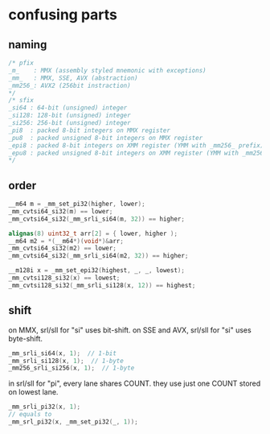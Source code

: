 # confusing parts

## naming

``` c
/* pfix
_m_    : MMX (assembly styled mnemonic with exceptions)
_mm_   : MMX, SSE, AVX (abstraction)
_mm256_: AVX2 (256bit instraction)
*/
/* sfix
_si64 : 64-bit (unsigned) integer
_si128: 128-bit (unsigned) integer
_si256: 256-bit (unsigned) integer
_pi8  : packed 8-bit integers on MMX register
_pu8  : packed unsigned 8-bit integers on MMX register
_epi8 : packed 8-bit integers on XMM register (YMM with _mm256_ prefix)
_epu8 : packed unsigned 8-bit integers on XMM register (YMM with _mm256_ prefix)
*/
```

## order

``` c
__m64 m = _mm_set_pi32(higher, lower);
_mm_cvtsi64_si32(m) == lower;
_mm_cvtsi64_si32(_mm_srli_si64(m, 32)) == higher;

alignas(8) uint32_t arr[2] = { lower, higher );
__m64 m2 = *(__m64*)(void*)&arr; 
_mm_cvtsi64_si32(m2) == lower;
_mm_cvtsi64_si32(_mm_srli_si64(m2, 32)) == higher;

__m128i x = _mm_set_epi32(highest, _, _, lowest);
_mm_cvtsi128_si32(x) == lowest;
_mm_cvtsi128_si32(_mm_srli_si128(x, 12)) == highest;
```

## shift

on MMX, srl/sll for "si" uses bit-shift.
on SSE and AVX, srl/sll for "si" uses byte-shift.

``` c
_mm_srli_si64(x, 1);  // 1-bit
_mm_srli_si128(x, 1);  // 1-byte
_mm256_srli_si256(x, 1);  // 1-byte
```

in srl/sll for "pi", every lane shares COUNT. they use just one COUNT stored on lowest lane.

``` c
_mm_srli_pi32(x, 1);
// equals to
_mm_srl_pi32(x, _mm_set_pi32(_, 1));
```
